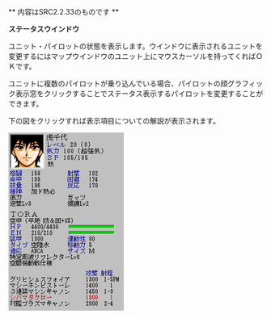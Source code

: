** 内容はSRC2.2.33のものです **

**ステータスウインドウ**

ユニット・パイロットの状態を表示します。ウインドウに表示されるユニットを変更するにはマップウインドウのユニット上にマウスカーソルを持ってくればＯＫです。

ユニットに複数のパイロットが乗り込んでいる場合、パイロットの顔グラフィック表示窓をクリックすることでステータス表示するパイロットを変更することができます。

下の図をクリックすれば表示項目についての解説が表示されます。

![](../images/bm8.gif)

